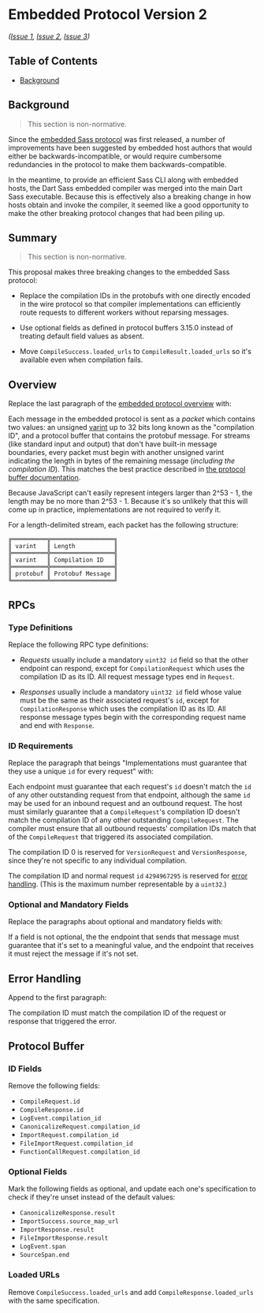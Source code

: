 # Embedded Protocol Version 2

*([Issue 1](https://github.com/sass/sass/issues/3579),
[Issue 2](https://github.com/sass/sass/issues/3575),
[Issue 3](https://github.com/sass/sass/issues/3577))*

## Table of Contents

* [Background](#background)

## Background

> This section is non-normative.

Since the [embedded Sass protocol] was first released, a number of improvements
have been suggested by embedded host authors that would either be
backwards-incompatible, or would require cumbersome redundancies in the protocol
to make them backwards-compatible.

[embedded Sass protocol]: ../spec/embedded-protocol.md

In the meantime, to provide an efficient Sass CLI along with embedded hosts, the
Dart Sass embedded compiler was merged into the main Dart Sass executable.
Because this is effectively also a breaking change in how hosts obtain and
invoke the compiler, it seemed like a good opportunity to make the other
breaking protocol changes that had been piling up.

## Summary

> This section is non-normative.

This proposal makes three breaking changes to the embedded Sass protocol:

* Replace the compilation IDs in the protobufs with one directly encoded in the
  wire protocol so that compiler implementations can efficiently route requests
  to different workers without reparsing messages.

* Use optional fields as defined in protocol buffers 3.15.0 instead of treating
  default field values as absent.

* Move `CompileSuccess.loaded_urls` to `CompileResult.loaded_urls` so it's
  available even when compilation fails.

## Overview

Replace the last paragraph of the [embedded protocol overview] with:

[embedded protocol overview]: ../spec/embedded-protocol.md#overview

Each message in the embedded protocol is sent as a _packet_ which contains two
values: an unsigned [varint] up to 32 bits long known as the "compilation ID",
and a protocol buffer that contains the protobuf message. For streams (like
standard input and output) that don't have built-in message boundaries, every
packet must begin with another unsigned varint indicating the length in bytes of
the remaining message (_including the compilation ID_). This matches the best
practice described in [the protocol buffer documentation].

Because JavaScript can't easily represent integers larger than 2^53 - 1, the
length may be no more than 2^53 - 1. Because it's so unlikely that this will
come up in practice, implementations are not required to verify it.

[varint]: https://developers.google.com/protocol-buffers/docs/encoding#varints
[the protocol buffer documentation]: https://developers.google.com/protocol-buffers/docs/techniques#streaming

For a length-delimited stream, each packet has the following structure:

```
╔══════════╦══════════════════╗
║ varint   ║ Length           ║
╠══════════╬══════════════════╣
║ varint   ║ Compilation ID   ║
╠══════════╬══════════════════╣
║ protobuf ║ Protobuf Message ║
╚══════════╩══════════════════╝
```

## RPCs

### Type Definitions

Replace the following RPC type definitions:

* *Requests* usually include a mandatory `uint32 id` field so that the other
  endpoint can respond, except for `CompilationRequest` which uses the
  compilation ID as its ID. All request message types end in `Request`.

* *Responses* usually include a mandatory `uint32 id` field whose value must be
  the same as their associated request's `id`, except for `CompilationResponse`
  which uses the compilation ID as its ID. All response message types begin with
  the corresponding request name and end with `Response`.

### ID Requirements

Replace the paragraph that beings "Implementations must guarantee that they use
a unique `id` for every request" with:

Each endpoint must guarantee that each request's `id` doesn't match the `id` of
any other outstanding request from that endpoint, although the same `id` may be
used for an inbound request and an outbound request. The host must similarly
guarantee that a `CompileRequest`'s compilation ID doesn't match the compilation
ID of any other outstanding `CompileRequest`. The compiler must ensure that all
outbound requests' compilation IDs match that of the `CompileRequest` that
triggered its associated compilation.

The compilation ID 0 is reserved for `VersionRequest` and `VersionResponse`,
since they're not specific to any individual compilation.

The compilation ID and normal request `id` `4294967295` is reserved for [error
handling]. (This is the maximum number representable by a `uint32`.)

[error handling]: #error-handling

### Optional and Mandatory Fields

Replace the paragraphs about optional and mandatory fields with:

If a field is not optional, the the endpoint that sends that message must
guarantee that it's set to a meaningful value, and the endpoint that receives it
must reject the message if it's not set.

## Error Handling

Append to the first paragraph:

The compilation ID must match the compilation ID of the request or response that
triggered the error.

## Protocol Buffer

### ID Fields

Remove the following fields:

* `CompileRequest.id`
* `CompileResponse.id`
* `LogEvent.compilation_id`
* `CanonicalizeRequest.compilation_id`
* `ImportRequest.compilation_id`
* `FileImportRequest.compilation_id`
* `FunctionCallRequest.compilation_id`

### Optional Fields

Mark the following fields as optional, and update each one's specification to
check if they're unset instead of the default values:

* `CanonicalizeResponse.result`
* `ImportSuccess.source_map_url`
* `ImportResponse.result`
* `FileImportResponse.result`
* `LogEvent.span`
* `SourceSpan.end`

### Loaded URLs

Remove `CompileSuccess.loaded_urls` and add `CompileResponse.loaded_urls` with
the same specification.
